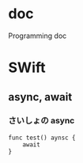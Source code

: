 # doc
Programming doc

# SWift

## async, await

### さいしょの async

```
func test() aynsc {
    await   
}
```


